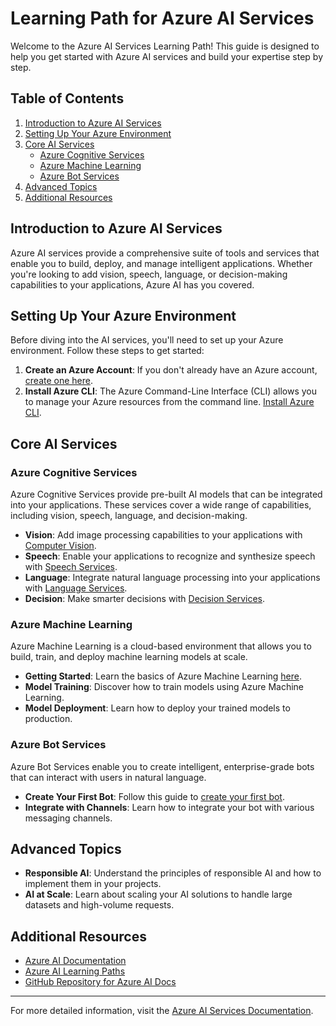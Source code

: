 # Learning Path for Azure AI Services

Welcome to the Azure AI Services Learning Path! This guide is designed to help you get started with Azure AI services and build your expertise step by step.

## Table of Contents

1. [Introduction to Azure AI Services](#introduction-to-azure-ai-services)
2. [Setting Up Your Azure Environment](#setting-up-your-azure-environment)
3. [Core AI Services](#core-ai-services)
    - [Azure Cognitive Services](#azure-cognitive-services)
    - [Azure Machine Learning](#azure-machine-learning)
    - [Azure Bot Services](#azure-bot-services)
4. [Advanced Topics](#advanced-topics)
5. [Additional Resources](#additional-resources)

## Introduction to Azure AI Services

Azure AI services provide a comprehensive suite of tools and services that enable you to build, deploy, and manage intelligent applications. Whether you're looking to add vision, speech, language, or decision-making capabilities to your applications, Azure AI has you covered.

## Setting Up Your Azure Environment

Before diving into the AI services, you'll need to set up your Azure environment. Follow these steps to get started:

1. **Create an Azure Account**: If you don't already have an Azure account, [create one here](https://azure.microsoft.com/free/).
2. **Install Azure CLI**: The Azure Command-Line Interface (CLI) allows you to manage your Azure resources from the command line. [Install Azure CLI](https://docs.microsoft.com/cli/azure/install-azure-cli).

## Core AI Services

### Azure Cognitive Services

Azure Cognitive Services provide pre-built AI models that can be integrated into your applications. These services cover a wide range of capabilities, including vision, speech, language, and decision-making.

- **Vision**: Add image processing capabilities to your applications with [Computer Vision](https://github.com/MicrosoftDocs/azure-ai-docs/tree/main/articles/ai-services/computer-vision).
- **Speech**: Enable your applications to recognize and synthesize speech with [Speech Services](https://github.com/MicrosoftDocs/azure-ai-docs/tree/main/articles/ai-services/speech-services).
- **Language**: Integrate natural language processing into your applications with [Language Services](https://github.com/MicrosoftDocs/azure-ai-docs/tree/main/articles/ai-services/language-services).
- **Decision**: Make smarter decisions with [Decision Services](https://github.com/MicrosoftDocs/azure-ai-docs/tree/main/articles/ai-services/decision-services).

### Azure Machine Learning

Azure Machine Learning is a cloud-based environment that allows you to build, train, and deploy machine learning models at scale. 

- **Getting Started**: Learn the basics of Azure Machine Learning [here](https://github.com/MicrosoftDocs/azure-ai-docs/tree/main/articles/ai-services/azure-machine-learning).
- **Model Training**: Discover how to train models using Azure Machine Learning.
- **Model Deployment**: Learn how to deploy your trained models to production.

### Azure Bot Services

Azure Bot Services enable you to create intelligent, enterprise-grade bots that can interact with users in natural language.

- **Create Your First Bot**: Follow this guide to [create your first bot](https://github.com/MicrosoftDocs/azure-ai-docs/tree/main/articles/ai-services/azure-bot-services).
- **Integrate with Channels**: Learn how to integrate your bot with various messaging channels.

## Advanced Topics

- **Responsible AI**: Understand the principles of responsible AI and how to implement them in your projects.
- **AI at Scale**: Learn about scaling your AI solutions to handle large datasets and high-volume requests.

## Additional Resources

- [Azure AI Documentation](https://docs.microsoft.com/azure/ai-services/)
- [Azure AI Learning Paths](https://docs.microsoft.com/learn/paths/azure-ai-fundamentals/)
- [GitHub Repository for Azure AI Docs](https://github.com/MicrosoftDocs/azure-ai-docs)

---

For more detailed information, visit the [Azure AI Services Documentation](https://docs.microsoft.com/azure/ai-services/).
